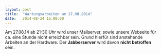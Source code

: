 ```yaml
---
layout: post
title:  "Wartungsarbeiten am 27.08.2014"
date:   2014-08-24 15:00:00
---
```

Am 27.08.14 ab 21:30 Uhr wird unser Mailserver, sowie unsere Webseite für ca. eine Stunde nicht erreichbar sein. Grund hierfür sind anstehende Arbeiten an der Hardware. Der **Jabberserver** wird davon **nicht betroffen** sein.

